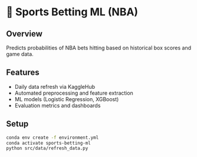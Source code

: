 # 🏀 Sports Betting ML (NBA)

## Overview
Predicts probabilities of NBA bets hitting based on historical box scores and game data.

## Features
- Daily data refresh via KaggleHub
- Automated preprocessing and feature extraction
- ML models (Logistic Regression, XGBoost)
- Evaluation metrics and dashboards

## Setup
```bash
conda env create -f environment.yml
conda activate sports-betting-ml
python src/data/refresh_data.py
```